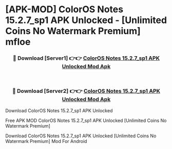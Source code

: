 # [APK-MOD] ColorOS Notes 15.2.7_sp1 APK Unlocked - [Unlimited Coins No Watermark Premium] mfloe



<div align="center">
<h3>🔴 Download [Server1] 👉👉 <a href="https://momento.my/?title=ColorOS_Notes_15.2.7_sp1_APK_Unlocked">ColorOS Notes 15.2.7_sp1 APK Unlocked Mod Apk</a></h3><br>

<h3>🔴 Download [Server2] 👉👉 <a href="https://momento.my/?title=ColorOS_Notes_15.2.7_sp1_APK_Unlocked">ColorOS Notes 15.2.7_sp1 APK Unlocked Mod Apk</a></h3>
</div>



Download ColorOS Notes 15.2.7_sp1 APK Unlocked 

Free APK MOD ColorOS Notes 15.2.7_sp1 APK Unlocked [Unlimited Coins No Watermark Premium]

Download ColorOS Notes 15.2.7_sp1 APK Unlocked [Unlimited Coins No Watermark Premium] Mod For Android
